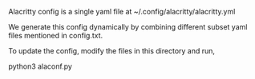 Alacritty config is a single yaml file at ~/.config/alacritty/alacritty.yml

We generate this config dynamically by combining different subset yaml files
mentioned in config.txt.

To update the config, modify the files in this directory and run,

python3 alaconf.py


